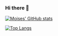 ### Hi there 👋

<!--
**mf11y/mf11y** is a ✨ _special_ ✨ repository because its `README.md` (this file) appears on your GitHub profile.

Here are some ideas to get you started:

- 🔭 I’m currently working on ...
- 🌱 I’m currently learning ...
- 👯 I’m looking to collaborate on ...
- 🤔 I’m looking for help with ...
- 💬 Ask me about ...
- 📫 How to reach me: ...
- 😄 Pronouns: ...
- ⚡ Fun fact: ...
-->
[![Moises' GitHub stats](https://github-readme-stats.vercel.app/api?username=mf11y&hide=Total+PRs)](https://github.com/anuraghazra/github-readme-stats)

[![Top Langs](https://github-readme-stats.vercel.app/api/top-langs/?username=mf11y&hide=jupyter+notebook,html,typescript)](https://github.com/anuraghazra/github-readme-stats)
